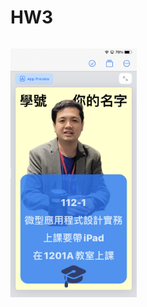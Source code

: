 <h1>HW3</h1>

   ```swift


 ```
<img width="40%"  src="https://raw.githubusercontent.com/ncudemo/yzu-swiftui-1121-864106/main/hw1-20231002-1.png">
